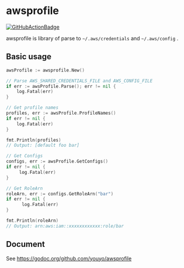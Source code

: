 # awsprofile

[![GitHubActionBadge](https://github.com/youyo/awsprofile/workflows/test/badge.svg)](https://github.com/youyo/awsprofile/actions)

awsprofile is library of parse to `~/.aws/credentials` and `~/.aws/config` .

## Basic usage

```go
awsProfile := awsprofile.New()

// Parse AWS_SHARED_CREDENTIALS_FILE and AWS_CONFIG_FILE
if err := awsProfile.Parse(); err != nil {
    log.Fatal(err)
}

// Get profile names
profiles, err := awsProfile.ProfileNames()
if err != nil {
    log.Fatal(err)
}

fmt.Println(profiles)
// Output: [default foo bar]

// Get Configs
configs, err := awsProfile.GetConfigs()
if err != nil {
     log.Fatal(err)
}

// Get RoleArn
roleArn, err := configs.GetRoleArn("bar")
if err != nil {
      log.Fatal(err)
}

fmt.Println(roleArn)
// Output: arn:aws:iam::xxxxxxxxxxxx:role/bar
```

## Document

See https://godoc.org/github.com/youyo/awsprofile
